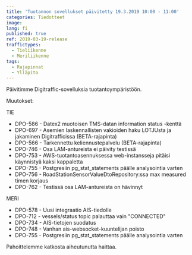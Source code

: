 ```yaml
---
title: 'Tuotannon sovellukset päivitetty 19.3.2019 10:00 - 11:00'
categories: Tiedotteet
image:
lang: fi
published: true
ref: 2019-03-19-release
traffictypes:
  - Tieliikenne
  - Meriliikenne
tags:
  - Rajapinnat
  - Ylläpito
---
```


Päivitimme Digitraffic-sovelluksia tuotantoympäristöön.

Muutokset:

TIE

- DPO-586 - Datex2 muotoisen TMS-datan information status -kenttä
- DPO-697 - Asemien laskennallisten vakioiden haku LOTJUsta ja jakaminen
  Digitrafficissa (BETA-rajapinta)
- DPO-566 - Tarkennettu keliennustepalvelu (BETA-rajapinta)
- DPO-746 - Osa LAM-antureista ei päivity testissä
- DPO-753 - AWS-tuotantoasennuksessa web-instansseja pitäisi käynnistyä kaksi
  kappaletta
- DPO-755 - Postgresiin pg_stat_statements päälle analysointia varten
- DPO-756 - RoadStationSensorValueDtoRepository:ssa max measured timen korjaus
- DPO-762 - Testissä osa LAM-antureista on hävinnyt

MERI

- DPO-578 - Uusi integraatio AIS-tiedolle
- DPO-712 - vessels/status topic palauttaa vain "CONNECTED"
- DPO-734 - AIS-tietojen suodatus
- DPO-748 - Vanhan ais-websocket-kuuntelijan poisto
- DPO-755 - Postgresiin pg_stat_statements päälle analysointia varten

Pahoittelemme katkosta aiheutunutta haittaa.
